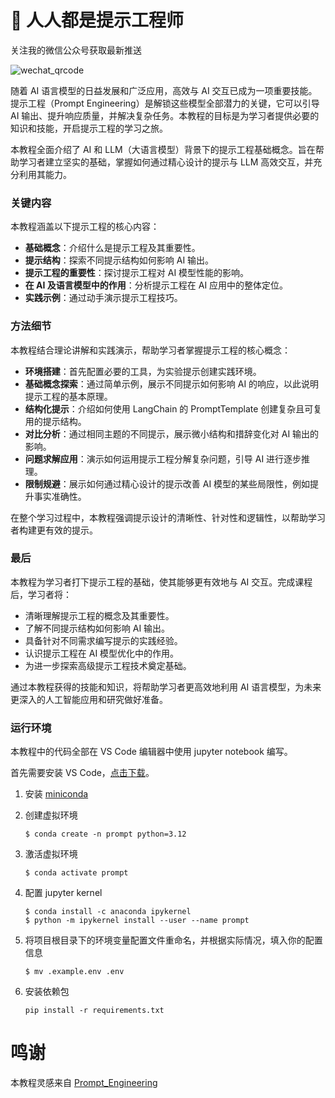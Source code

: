 # 🚀 人人都是提示工程师

关注我的微信公众号获取最新推送

![wechat_qrcode](https://github.com/realyinchen/RAG/blob/main/imgs/wechat_qrcode.jpg)

随着 AI 语言模型的日益发展和广泛应用，高效与 AI 交互已成为一项重要技能。提示工程（Prompt Engineering）是解锁这些模型全部潜力的关键，它可以引导 AI 输出、提升响应质量，并解决复杂任务。本教程的目标是为学习者提供必要的知识和技能，开启提示工程的学习之旅。  

本教程全面介绍了 AI 和 LLM（大语言模型）背景下的提示工程基础概念。旨在帮助学习者建立坚实的基础，掌握如何通过精心设计的提示与 LLM 高效交互，并充分利用其能力。  

### 关键内容

本教程涵盖以下提示工程的核心内容：
- **基础概念**：介绍什么是提示工程及其重要性。
- **提示结构**：探索不同提示结构如何影响 AI 输出。
- **提示工程的重要性**：探讨提示工程对 AI 模型性能的影响。
- **在 AI 及语言模型中的作用**：分析提示工程在 AI 应用中的整体定位。
- **实践示例**：通过动手演示提示工程技巧。

### 方法细节

本教程结合理论讲解和实践演示，帮助学习者掌握提示工程的核心概念：
- **环境搭建**：首先配置必要的工具，为实验提示创建实践环境。
- **基础概念探索**：通过简单示例，展示不同提示如何影响 AI 的响应，以此说明提示工程的基本原理。
- **结构化提示**：介绍如何使用 LangChain 的 PromptTemplate 创建复杂且可复用的提示结构。
- **对比分析**：通过相同主题的不同提示，展示微小结构和措辞变化对 AI 输出的影响。
- **问题求解应用**：演示如何运用提示工程分解复杂问题，引导 AI 进行逐步推理。
- **限制规避**：展示如何通过精心设计的提示改善 AI 模型的某些局限性，例如提升事实准确性。

在整个学习过程中，本教程强调提示设计的清晰性、针对性和逻辑性，以帮助学习者构建更有效的提示。

### 最后

本教程为学习者打下提示工程的基础，使其能够更有效地与 AI 交互。完成课程后，学习者将：
- 清晰理解提示工程的概念及其重要性。
- 了解不同提示结构如何影响 AI 输出。
- 具备针对不同需求编写提示的实践经验。
- 认识提示工程在 AI 模型优化中的作用。
- 为进一步探索高级提示工程技术奠定基础。

通过本教程获得的技能和知识，将帮助学习者更高效地利用 AI 语言模型，为未来更深入的人工智能应用和研究做好准备。

### 运行环境

本教程中的代码全部在 VS Code 编辑器中使用 jupyter notebook 编写。  

首先需要安装 VS Code，[点击下载](https://code.visualstudio.com/Download)。

1. 安装 [miniconda](https://docs.anaconda.com/miniconda/miniconda-install/)
2. 创建虚拟环境  
    ```
    $ conda create -n prompt python=3.12
    ```
3. 激活虚拟环境  
    ```
    $ conda activate prompt
    ```
4. 配置 jupyter kernel  
    ```
    $ conda install -c anaconda ipykernel
    $ python -m ipykernel install --user --name prompt
    ```
5. 将项目根目录下的环境变量配置文件重命名，并根据实际情况，填入你的配置信息  
    ```
    $ mv .example.env .env
    ```

6. 安装依赖包
    ```
    pip install -r requirements.txt
    ```

# 鸣谢

本教程灵感来自 [Prompt_Engineering](https://github.com/NirDiamant/Prompt_Engineering)  
